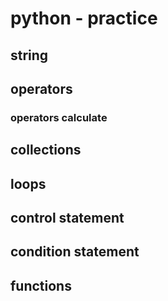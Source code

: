 # python - practice

## string

## operators

### operators calculate

## collections

## loops 

## control statement

## condition statement

## functions


